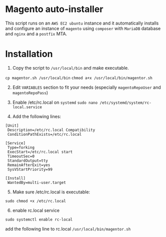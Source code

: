 # Magento auto-installer

This script runs on an `AWS EC2 ubuntu` instance and it automatically installs and configure an instance of `magento` using `composer` with `MariaDB` database and `nginx` and a `postfix` MTA.

# Installation
1. Copy the script to `/usr/local/bin` and make executable.

`cp magentor.sh /usr/local/bin`
`chmod a+x /usr/local/bin/magentor.sh`

2. Edit `VARIABLES` section to fit your needs (especially `magentoRepoUser` and `magentoRepoPass`)

3. Enable /etc/rc.local on `systemd`
`sudo nano /etc/systemd/system/rc-local.service`

4. Add the following lines:

```
[Unit]
 Description=/etc/rc.local Compatibility
 ConditionPathExists=/etc/rc.local

[Service]
 Type=forking
 ExecStart=/etc/rc.local start
 TimeoutSec=0
 StandardOutput=tty
 RemainAfterExit=yes
 SysVStartPriority=99

[Install]
 WantedBy=multi-user.target
```

5. Make sure /etc/rc.local is executable:

`sudo chmod +x /etc/rc.local`

6. enable rc.local service

`sudo systemctl enable rc-local`

add the following line to rc.local
`/usr/local/bin/magentor.sh`
